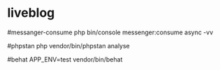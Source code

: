 # liveblog
#messanger-consume
php bin/console messenger:consume async -vv

#phpstan
php vendor/bin/phpstan analyse

#behat
APP_ENV=test vendor/bin/behat